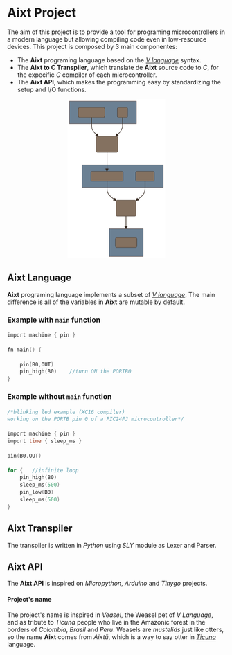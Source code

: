# Aixt Project

The aim of this project is to provide a tool for programing microcontrollers in a modern language but allowing compiling code even in low-resource devices. This project is composed by 3 main componentes:

- The **Aixt** programing language based on the [_V language_](https://vlang.io/) syntax.
- The **Aixt to C Transpiler**, which translate de **Aixt** source code to _C_, for the expecific _C_ compiler of each microcontroller.
- The **Aixt API**, which makes the programming easy by standardizing the setup and I/O functions.  

<div align="center">
<img src="/logo/diagram.svg" width="45%" />
</div>

## Aixt Language

**Aixt** programing language implements a subset of [_V language_](https://vlang.io/). The main difference is all of the variables in **Aixt** are mutable by default.

### Example with `main` function
```v
import machine { pin }

fn main() {

    pin(B0,OUT)     
    pin_high(B0)    //turn ON the PORTB0
}
```

### Example without `main` function
```v
/*blinking led example (XC16 compiler)
working on the PORTB pin 0 of a PIC24FJ microcontroller*/

import machine { pin }
import time { sleep_ms }

pin(B0,OUT)

for {   //infinite loop
    pin_high(B0)
    sleep_ms(500)
    pin_low(B0)
    sleep_ms(500)
}
```

## Aixt Transpiler

The transpiler is written in _Python_ using _SLY_ module as Lexer and Parser.

## Aixt API

The **Aixt API** is inspired on _Micropython_, _Arduino_ and _Tinygo_ projects.


#### Project's name
The project's name is inspired in _Veasel_, the Weasel pet of _V Language_, and as tribute to _Ticuna_ people who live in the Amazonic forest in the borders of _Colombia_, _Brasil_ and _Peru_. Weasels are _mustelids_ just like otters, so the name **Aixt** comes from _Aixtü_, which is a way to say otter in [_Ticuna_](https://www.sil.org/system/files/reapdata/90/20/51/90205190508691852389084667097660892450/tca_Ticuna_Dictionary_2016_web.pdf) language.